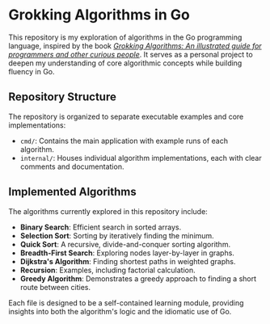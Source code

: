 # Grokking Algorithms in Go

This repository is my exploration of algorithms in the Go programming language, inspired by the book [*Grokking Algorithms: An illustrated guide for programmers and other curious people*](https://encurtador.com.br/lFO4r). It serves as a personal project to deepen my understanding of core algorithmic concepts while building fluency in Go.

## Repository Structure

The repository is organized to separate executable examples and core implementations:

- `cmd/`: Contains the main application with example runs of each algorithm.
- `internal/`: Houses individual algorithm implementations, each with clear comments and documentation.

## Implemented Algorithms

The algorithms currently explored in this repository include:

- **Binary Search**: Efficient search in sorted arrays.
- **Selection Sort**: Sorting by iteratively finding the minimum.
- **Quick Sort**: A recursive, divide-and-conquer sorting algorithm.
- **Breadth-First Search**: Exploring nodes layer-by-layer in graphs.
- **Dijkstra's Algorithm**: Finding shortest paths in weighted graphs.
- **Recursion**: Examples, including factorial calculation.
- **Greedy Algorithm**: Demonstrates a greedy approach to finding a short route between cities.

Each file is designed to be a self-contained learning module, providing insights into both the algorithm's logic and the idiomatic use of Go.
